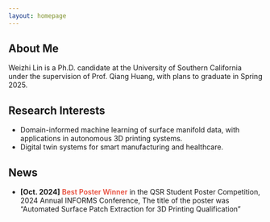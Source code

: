 ```yaml
---
layout: homepage
---
```


## About Me

Weizhi Lin is a Ph.D. candidate at the University of Southern California under the supervision of Prof. Qiang Huang, with plans to graduate in Spring 2025. 


## Research Interests

- Domain-informed machine learning of surface manifold data, with applications in autonomous 3D printing systems.
- Digital twin systems for smart manufacturing and healthcare. 

## News

- **[Oct. 2024]** <strong style="color:#e74d3c; font-weight:600">Best Poster Winner</strong> in the QSR Student Poster Competition, 2024 Annual INFORMS Conference, The title of the poster was “Automated Surface Patch Extraction for 3D Printing Qualification”



<!-- 
{% include_relative _includes/publications.md %}
-->
